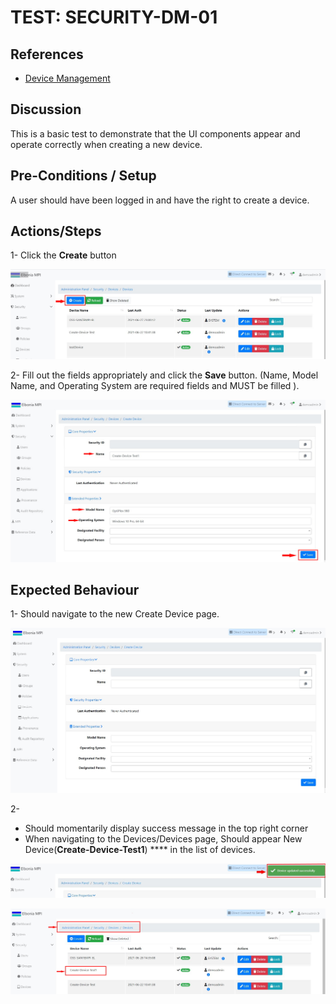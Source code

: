 # TEST: SECURITY-DM-01

## References

* [Device Management](../../../../operations/security-administration/end-user-guide/device-management.md)

## Discussion

This is a basic test to demonstrate that the UI components appear and operate correctly when creating a new device.

## Pre-Conditions / Setup

A user should have been logged in and have the right to create a device.

## Actions/Steps

1- Click the **Create** button

![](../../../../../.gitbook/assets/1%20%286%29.jpg)

2- Fill out the fields appropriately and click the **Save** button. \(Name, Model Name, and Operating System are required fields and MUST be filled \).

![](../../../../../.gitbook/assets/3%20%2811%29.jpg)

## Expected Behaviour

1-  Should navigate to the new Create Device page.  


![](../../../../../.gitbook/assets/2%20%282%29.jpg)

2- 

* Should momentarily display success message in the top right corner
* When navigating to the Devices/Devices page, Should appear New Device\(**Create-Device-Test1**\) **** in the list of devices.

![](../../../../../.gitbook/assets/4%20%283%29.jpg)

![](../../../../../.gitbook/assets/5%20%281%29.jpg)

